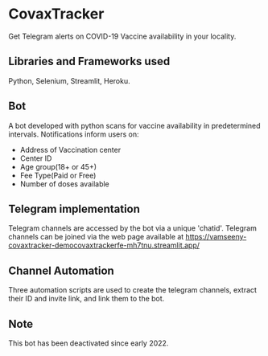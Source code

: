 # CovaxTracker
Get Telegram alerts on COVID-19 Vaccine availability in your locality.

## Libraries and Frameworks used
Python, Selenium, Streamlit, Heroku.

## Bot
A bot developed with python scans for vaccine availability in predetermined intervals. Notifications inform users on:
* Address of Vaccination center
* Center ID
* Age group(18+ or 45+)
* Fee Type(Paid or Free)
* Number of doses available

## Telegram implementation
Telegram channels are accessed by the bot via a unique 'chatid'. Telegram channels can be joined via the web page available at https://vamseeny-covaxtracker-democovaxtrackerfe-mh7tnu.streamlit.app/

## Channel Automation
Three automation scripts are used to create the telegram channels, extract their ID and invite link, and link them to the bot.

## Note
This bot has been deactivated since early 2022. 
